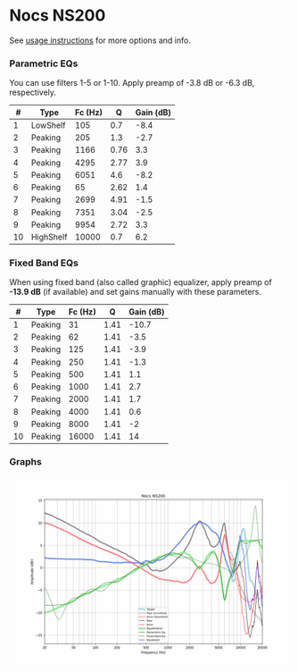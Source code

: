 # Nocs NS200
See [usage instructions](https://github.com/jaakkopasanen/AutoEq#usage) for more options and info.

### Parametric EQs
You can use filters 1-5 or 1-10. Apply preamp of -3.8 dB or -6.3 dB, respectively.

|   # | Type      |   Fc (Hz) |    Q |   Gain (dB) |
|-----|-----------|-----------|------|-------------|
|   1 | LowShelf  |       105 | 0.7  |        -8.4 |
|   2 | Peaking   |       205 | 1.3  |        -2.7 |
|   3 | Peaking   |      1166 | 0.76 |         3.3 |
|   4 | Peaking   |      4295 | 2.77 |         3.9 |
|   5 | Peaking   |      6051 | 4.6  |        -8.2 |
|   6 | Peaking   |        65 | 2.62 |         1.4 |
|   7 | Peaking   |      2699 | 4.91 |        -1.5 |
|   8 | Peaking   |      7351 | 3.04 |        -2.5 |
|   9 | Peaking   |      9954 | 2.72 |         3.3 |
|  10 | HighShelf |     10000 | 0.7  |         6.2 |

### Fixed Band EQs
When using fixed band (also called graphic) equalizer, apply preamp of **-13.9 dB** (if available) and set gains manually with these parameters.

|   # | Type    |   Fc (Hz) |    Q |   Gain (dB) |
|-----|---------|-----------|------|-------------|
|   1 | Peaking |        31 | 1.41 |       -10.7 |
|   2 | Peaking |        62 | 1.41 |        -3.5 |
|   3 | Peaking |       125 | 1.41 |        -3.9 |
|   4 | Peaking |       250 | 1.41 |        -1.3 |
|   5 | Peaking |       500 | 1.41 |         1.1 |
|   6 | Peaking |      1000 | 1.41 |         2.7 |
|   7 | Peaking |      2000 | 1.41 |         1.7 |
|   8 | Peaking |      4000 | 1.41 |         0.6 |
|   9 | Peaking |      8000 | 1.41 |        -2   |
|  10 | Peaking |     16000 | 1.41 |        14   |

### Graphs
![](./Nocs%20NS200.png)
